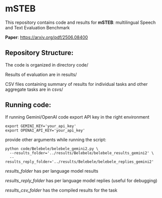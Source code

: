 # mSTEB

This repository contains code and results for **mSTEB**: multilingual Speech and Text Evaluation Benchmark

 **Paper**: https://arxiv.org/pdf/2506.08400

## Repository Structure: 

The code is organized in directory code/

Results of evaluation are in results/

CSV files containing summary of results for individual tasks and other aggregate tasks are in csvs/

## Running code:

If running Gemini/OpenAI code export API key in the right environment

```
export GEMINI_KEY='your_api_key'
export OPENAI_API_KEY='your_api_key'
```

provide other arguments while running the script: 

```
python code/Belebele/belebele_gemini2.py \
  --results_folder='../results/Belebele/belebele_results_gemini2' \
  --results_reply_folder='../results/Belebele/belebele_replies_gemini2'
```

_results_folder_ has per language model results 

_results_reply_folder_ has per language model replies (useful for debugging)

_results_csv_folder_ has the compiled results for the task

